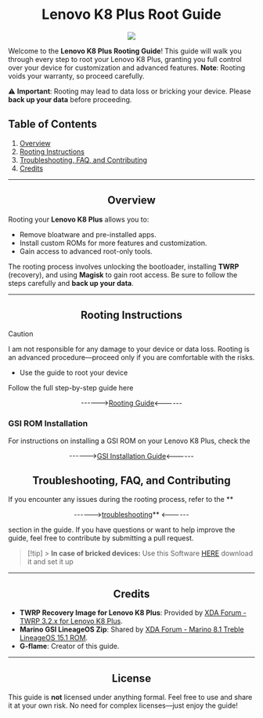 <h1 align="center">Lenovo K8 Plus Root Guide</h1>
<p align="center">
  <img src="https://img.shields.io/badge/Android-3DDC84?style=for-the-badge&logo=android&logoColor=white" />
</p>

Welcome to the **Lenovo K8 Plus Rooting Guide**! This guide will walk you through every step to root your Lenovo K8 Plus, granting you full control over your device for customization and advanced features. **Note**: Rooting voids your warranty, so proceed carefully.

⚠️ **Important**: Rooting may lead to data loss or bricking your device. Please **back up your data** before proceeding.

## Table of Contents

1. [Overview](#overview)
2. [Rooting Instructions](#rooting-instructions)
3. [Troubleshooting, FAQ, and Contributing](#troubleshooting-faq-and-contributing)
4. [Credits](#credits)

---

<h2 align="center">Overview</h2>

Rooting your **Lenovo K8 Plus** allows you to:

- Remove bloatware and pre-installed apps.
- Install custom ROMs for more features and customization.
- Gain access to advanced root-only tools.

The rooting process involves unlocking the bootloader, installing **TWRP** (recovery), and using **Magisk** to gain root access. Be sure to follow the steps carefully and **back up your data**.

---

<h2 align="center">Rooting Instructions</h2>

> [!Caution]  
> I am not responsible for any damage to your device or data loss. Rooting is an advanced procedure—proceed only if you are comfortable with the risks.

- Use the guide to root your device

Follow the full step-by-step guide here<p align="center">
------>[Rooting Guide](https://github.com/g-flame-oss/lenovok8plus-root-guide/blob/main/docs/root.md)<------

</p>

### GSI ROM Installation

For instructions on installing a GSI ROM on your Lenovo K8 Plus, check the<p align="center">
------>[GSI Installation Guide](https://github.com/g-flame-oss/lenovok8plus-root-guide/blob/main/docs/gsi.md)<------

</p>

<h2 align="center">Troubleshooting, FAQ, and Contributing</h2>

If you encounter any issues during the rooting process, refer to the \*\*<p align="center">
------>[troubleshooting](https://github.com/g-flame-oss/lenovok8plus-root-guide/blob/main/docs/faq.md)\*\* <------

</p>

section in the guide. If you have questions or want to help improve the guide, feel free to contribute by submitting a pull request.

> [!tip] > **In case of bricked devices:** Use this Software [HERE](https://support.lenovo.com/us/en/downloads/ds101291-rescue-and-smart-assistant-lmsa) download it and set it up

---

<h2 align="center">Credits</h2>

- **TWRP Recovery Image for Lenovo K8 Plus**: Provided by [XDA Forum - TWRP 3.2.x for Lenovo K8 Plus](https://xdaforums.com/t/recovery-twrp-3-2-x-for-lenovo-k8-plus-marino.3838633/).
- **Marino GSI LineageOS Zip**: Shared by [XDA Forum - Marino 8.1 Treble LineageOS 15.1 ROM](https://xdaforums.com/t/discontinued-rom-unofficial-marino-8-1-treble-lineageos-15-1-rom.4083099/).
- **G-flame**: Creator of this guide.

---

<h2 align="center">License</h2>

This guide is **not** licensed under anything formal. Feel free to use and share it at your own risk. No need for complex licenses—just enjoy the guide!
